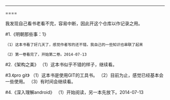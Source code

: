 ----
====

我发现自己看书老看不完，容易中断，因此开这个仓库以作记录之用。

#1.《明朝那些事：1》

	（1）这本书看了好几天了，感觉作者写的还不错，我自己的一些知识也串联了起来
	
	（2）第一卷看完了，开始第二卷。2014-07-13

#2.《架构之美》
	（1）这本书似乎不错的样子，继续看。

#3.《pro git》
	（1）这本书是使用GIT的工具书。
	（2）目前为止，感觉已经基本会一些使用。
	（3）有时间会继续看。

#4.《深入理解android》
	（1）开始阅读，另一本先放下。2014-07-13
